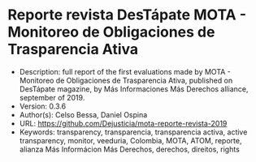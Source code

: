# Reporte revista DesTápate MOTA - Monitoreo de Obligaciones de Trasparencia Ativa

- Description: full report of the first evaluations made by MOTA - Monitoreo de Obligaciones de Trasparencia Ativa, published on DesTápate magazine, by Más
        Informaciones Más Derechos alliance, september of 2019.
- Version: 0.3.6
- Author(s): Celso Bessa, Daniel Ospina
- URL: https://github.com/Dejusticia/mota-reporte-revista-2019
- Keywords: transparency, transparencia, transparencia activa, active transparency, monitor, veeduria, Colombia, MOTA, ATOM, reporte, alianza Más Informácion Más Derechos, derechos, direitos, rights
